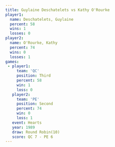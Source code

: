 ```yaml
---
title: Guylaine Deschatelets vs Kathy O'Rourke
player1:                      
  name: Deschatelets, Guylaine
  percent: 58                 
  wins: 1                     
  losses: 0                   
player2:                      
  name: O'Rourke, Kathy       
  percent: 74                 
  wins: 0                     
  losses: 1                   
games:
 - player1:         
     team: 'QC'     
     position: Third
     percent: 58    
     win: 1         
     loss: 0        
   player2:          
     team: 'PE'      
     position: Second
     percent: 74     
     win: 0          
     loss: 1         
   event: Hearts        
   year: 1989           
   draw: Round Robin(10)
   score: QC 7 - PE 6   
---
```

